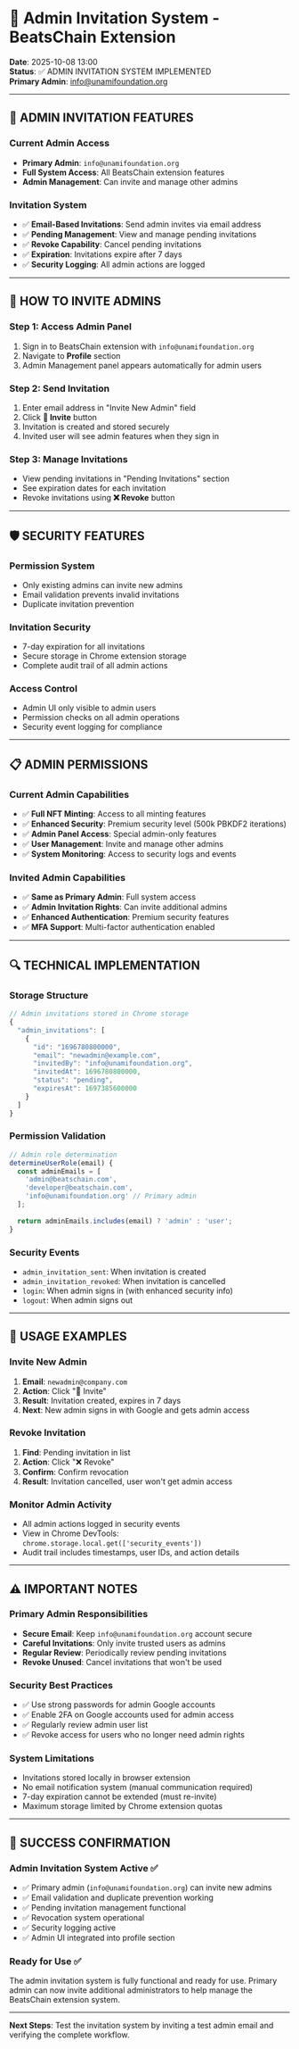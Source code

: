 # 👑 Admin Invitation System - BeatsChain Extension

**Date**: 2025-10-08 13:00  
**Status**: ✅ ADMIN INVITATION SYSTEM IMPLEMENTED  
**Primary Admin**: info@unamifoundation.org  

---

## 🎯 ADMIN INVITATION FEATURES

### **Current Admin Access**
- **Primary Admin**: `info@unamifoundation.org`
- **Full System Access**: All BeatsChain extension features
- **Admin Management**: Can invite and manage other admins

### **Invitation System**
- ✅ **Email-Based Invitations**: Send admin invites via email address
- ✅ **Pending Management**: View and manage pending invitations
- ✅ **Revoke Capability**: Cancel pending invitations
- ✅ **Expiration**: Invitations expire after 7 days
- ✅ **Security Logging**: All admin actions are logged

---

## 🔧 HOW TO INVITE ADMINS

### **Step 1: Access Admin Panel**
1. Sign in to BeatsChain extension with `info@unamifoundation.org`
2. Navigate to **Profile** section
3. Admin Management panel appears automatically for admin users

### **Step 2: Send Invitation**
1. Enter email address in "Invite New Admin" field
2. Click **🔧 Invite** button
3. Invitation is created and stored securely
4. Invited user will see admin features when they sign in

### **Step 3: Manage Invitations**
- View pending invitations in "Pending Invitations" section
- See expiration dates for each invitation
- Revoke invitations using **❌ Revoke** button

---

## 🛡️ SECURITY FEATURES

### **Permission System**
- Only existing admins can invite new admins
- Email validation prevents invalid invitations
- Duplicate invitation prevention

### **Invitation Security**
- 7-day expiration for all invitations
- Secure storage in Chrome extension storage
- Complete audit trail of all admin actions

### **Access Control**
- Admin UI only visible to admin users
- Permission checks on all admin operations
- Security event logging for compliance

---

## 📋 ADMIN PERMISSIONS

### **Current Admin Capabilities**
- ✅ **Full NFT Minting**: Access to all minting features
- ✅ **Enhanced Security**: Premium security level (500k PBKDF2 iterations)
- ✅ **Admin Panel Access**: Special admin-only features
- ✅ **User Management**: Invite and manage other admins
- ✅ **System Monitoring**: Access to security logs and events

### **Invited Admin Capabilities**
- ✅ **Same as Primary Admin**: Full system access
- ✅ **Admin Invitation Rights**: Can invite additional admins
- ✅ **Enhanced Authentication**: Premium security features
- ✅ **MFA Support**: Multi-factor authentication enabled

---

## 🔍 TECHNICAL IMPLEMENTATION

### **Storage Structure**
```javascript
// Admin invitations stored in Chrome storage
{
  "admin_invitations": [
    {
      "id": "1696780800000",
      "email": "newadmin@example.com",
      "invitedBy": "info@unamifoundation.org",
      "invitedAt": 1696780800000,
      "status": "pending",
      "expiresAt": 1697385600000
    }
  ]
}
```

### **Permission Validation**
```javascript
// Admin role determination
determineUserRole(email) {
  const adminEmails = [
    'admin@beatschain.com',
    'developer@beatschain.com', 
    'info@unamifoundation.org' // Primary admin
  ];
  
  return adminEmails.includes(email) ? 'admin' : 'user';
}
```

### **Security Events**
- `admin_invitation_sent`: When invitation is created
- `admin_invitation_revoked`: When invitation is cancelled
- `login`: When admin signs in (with enhanced security info)
- `logout`: When admin signs out

---

## 🚀 USAGE EXAMPLES

### **Invite New Admin**
1. **Email**: `newadmin@company.com`
2. **Action**: Click "🔧 Invite"
3. **Result**: Invitation created, expires in 7 days
4. **Next**: New admin signs in with Google and gets admin access

### **Revoke Invitation**
1. **Find**: Pending invitation in list
2. **Action**: Click "❌ Revoke" 
3. **Confirm**: Confirm revocation
4. **Result**: Invitation cancelled, user won't get admin access

### **Monitor Admin Activity**
- All admin actions logged in security events
- View in Chrome DevTools: `chrome.storage.local.get(['security_events'])`
- Audit trail includes timestamps, user IDs, and action details

---

## ⚠️ IMPORTANT NOTES

### **Primary Admin Responsibilities**
- **Secure Email**: Keep `info@unamifoundation.org` account secure
- **Careful Invitations**: Only invite trusted users as admins
- **Regular Review**: Periodically review pending invitations
- **Revoke Unused**: Cancel invitations that won't be used

### **Security Best Practices**
- ✅ Use strong passwords for admin Google accounts
- ✅ Enable 2FA on Google accounts used for admin access
- ✅ Regularly review admin user list
- ✅ Revoke access for users who no longer need admin rights

### **System Limitations**
- Invitations stored locally in browser extension
- No email notification system (manual communication required)
- 7-day expiration cannot be extended (must re-invite)
- Maximum storage limited by Chrome extension quotas

---

## 🎯 SUCCESS CONFIRMATION

### **Admin Invitation System Active** ✅
- ✅ Primary admin (`info@unamifoundation.org`) can invite new admins
- ✅ Email validation and duplicate prevention working
- ✅ Pending invitation management functional
- ✅ Revocation system operational
- ✅ Security logging active
- ✅ Admin UI integrated into profile section

### **Ready for Use** ✅
The admin invitation system is fully functional and ready for use. Primary admin can now invite additional administrators to help manage the BeatsChain extension system.

---

**Next Steps**: Test the invitation system by inviting a test admin email and verifying the complete workflow.